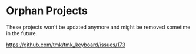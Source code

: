 Orphan Projects
===============
These projects won't be updated anymore and might be removed sometime in the future.

https://github.com/tmk/tmk_keyboard/issues/173
